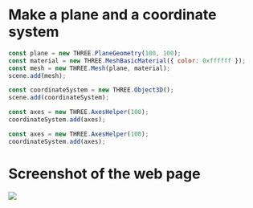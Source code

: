 # Make a plane and a coordinate system

```javascript
const plane = new THREE.PlaneGeometry(100, 100);
const material = new THREE.MeshBasicMaterial({ color: 0xffffff });
const mesh = new THREE.Mesh(plane, material);
scene.add(mesh);
```

```javascript
const coordinateSystem = new THREE.Object3D();
scene.add(coordinateSystem);
```

```javascript
const axes = new THREE.AxesHelper(100);
coordinateSystem.add(axes);
```

```javascript
const axes = new THREE.AxesHelper(100);
coordinateSystem.add(axes);
```

# Screenshot of the web page

![](plane_coordinates/screenshot.png)


